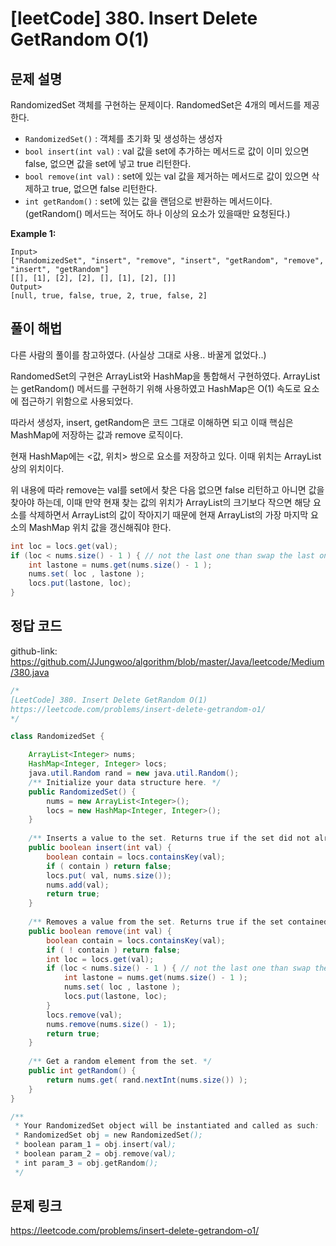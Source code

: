 
# [leetCode] 380. Insert Delete GetRandom O(1)

## 문제 설명

RandomizedSet 객체를 구현하는 문제이다. RandomedSet은 4개의 메서드를 제공한다. 
- `RandomizedSet()` : 객체를 초기화 및 생성하는 생성자
- `bool insert(int val)` : val 값을 set에 추가하는 메서드로 값이 이미 있으면 false, 없으면 값을 set에 넣고 true 리턴한다.
- `bool remove(int val)` : set에 있는 val 값을 제거하는 메서드로 값이 있으면 삭제하고 true, 없으면 false 리턴한다.
- `int getRandom()` : set에 있는 값을 랜덤으로 반환하는 메서드이다. (getRandom() 메서드는 적어도 하나 이상의 요소가 있을때만 요청된다.)

**Example 1:**
```
Input>
["RandomizedSet", "insert", "remove", "insert", "getRandom", "remove", "insert", "getRandom"]
[[], [1], [2], [2], [], [1], [2], []]
Output>
[null, true, false, true, 2, true, false, 2]
```

## 풀이 해법

다른 사람의 풀이를 참고하였다. (사실상 그대로 사용.. 바꿀게 없었다..)

RandomedSet의 구현은 ArrayList와 HashMap을 통합해서 구현하였다. 
ArrayList는 getRandom() 메서드를 구현하기 위해 사용하였고 HashMap은 O(1) 속도로 요소에 접근하기 위함으로 사용되었다.

따라서 생성자, insert, getRandom은 코드 그대로 이해하면 되고 이때 핵심은 MashMap에 저장하는 값과 remove 로직이다.

현재 HashMap에는 <값, 위치> 쌍으로 요소를 저장하고 있다. 이때 위치는 ArrayList 상의 위치이다. 

위 내용에 따라 remove는 val를 set에서 찾은 다음 없으면 false 리턴하고 아니면 값을 찾아야 하는데, 이때 만약 현재 찾는 값의 위치가
ArrayList의 크기보다 작으면 해당 요소를 삭제하면서 ArrayList의 값이 작아지기 때문에 현재 ArrayList의 가장 마지막 요소의 
MashMap 위치 값을 갱신해줘야 한다.

```java
int loc = locs.get(val);
if (loc < nums.size() - 1 ) { // not the last one than swap the last one with this val
    int lastone = nums.get(nums.size() - 1 );
    nums.set( loc , lastone );
    locs.put(lastone, loc);
}
```

## 정답 코드

github-link: https://github.com/JJungwoo/algorithm/blob/master/Java/leetcode/Medium/380.java

```java
/*
[LeetCode] 380. Insert Delete GetRandom O(1)
https://leetcode.com/problems/insert-delete-getrandom-o1/
*/

class RandomizedSet {

    ArrayList<Integer> nums;
    HashMap<Integer, Integer> locs;
    java.util.Random rand = new java.util.Random();
    /** Initialize your data structure here. */
    public RandomizedSet() {
        nums = new ArrayList<Integer>();
        locs = new HashMap<Integer, Integer>();
    }
    
    /** Inserts a value to the set. Returns true if the set did not already contain the specified element. */
    public boolean insert(int val) {
        boolean contain = locs.containsKey(val);
        if ( contain ) return false;
        locs.put( val, nums.size());
        nums.add(val);
        return true;
    }
    
    /** Removes a value from the set. Returns true if the set contained the specified element. */
    public boolean remove(int val) {
        boolean contain = locs.containsKey(val);
        if ( ! contain ) return false;
        int loc = locs.get(val);
        if (loc < nums.size() - 1 ) { // not the last one than swap the last one with this val
            int lastone = nums.get(nums.size() - 1 );
            nums.set( loc , lastone );
            locs.put(lastone, loc);
        }
        locs.remove(val);
        nums.remove(nums.size() - 1);
        return true;
    }
    
    /** Get a random element from the set. */
    public int getRandom() {
        return nums.get( rand.nextInt(nums.size()) );
    }
}

/**
 * Your RandomizedSet object will be instantiated and called as such:
 * RandomizedSet obj = new RandomizedSet();
 * boolean param_1 = obj.insert(val);
 * boolean param_2 = obj.remove(val);
 * int param_3 = obj.getRandom();
 */
```

## 문제 링크

https://leetcode.com/problems/insert-delete-getrandom-o1/
